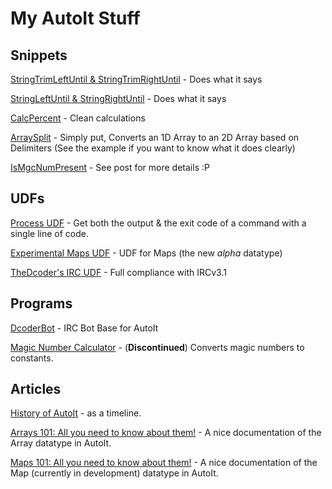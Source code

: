 # My AutoIt Stuff

## Snippets
[StringTrimLeftUntil & StringTrimRightUntil](https://www.autoitscript.com/forum/topic/139260-autoit-snippets/?page=10#comment-1250764) - Does what it says

[StringLeftUntil & StringRightUntil](https://www.autoitscript.com/forum/topic/139260-autoit-snippets/?page=12#comment-1257918) - Does what it says

[CalcPercent](https://www.autoitscript.com/forum/topic/139260-autoit-snippets/?page=11#comment-1254091) - Clean calculations

[ArraySplit](https://www.autoitscript.com/forum/topic/139260-autoit-snippets/?page=11#comment-1256397) - Simply put, Converts an 1D Array to an 2D Array based on Delimiters (See the example if you want to know what it does clearly)

[IsMgcNumPresent](https://www.autoitscript.com/forum/topic/139260-autoit-snippets/?page=13#comment-1285984) - See post for more details :P

## UDFs

[Process UDF](https://www.autoitscript.com/forum/topic/174697-process-udf-get-both-the-output-the-exit-code/#comment-1264810) - Get both the output & the exit code of a command with a single line of code.

[Experimental Maps UDF](https://github.com/TheDcoder/Experimental-Maps-UDF) - UDF for Maps (the new *alpha* datatype)

[TheDcoder's IRC UDF](https://www.autoitscript.com/forum/topic/181940-thedcoders-irc-udf-full-compliance-with-rfc-2812-and-ircv31/#comment-1306546) - Full compliance with IRCv3.1

## Programs

[DcoderBot](https://github.com/TheDcoder/IRC-Bot-Base-for-AutoIt) - IRC Bot Base for AutoIt

[Magic Number Calculator](https://www.autoitscript.com/forum/topic/174241-magic-number-calculator) - (**Discontinued**) Converts magic numbers to constants.

## Articles

[History of AutoIt](https://www.autoitscript.com/wiki/History) - as a timeline.

[Arrays 101: All you need to know about them!](https://www.autoitscript.com/forum/topic/178127-arrays-101-all-you-need-to-know-about-them/#comment-1277994) - A nice documentation of the Array datatype in AutoIt.

[Maps 101: All you need to know about them!](https://www.autoitscript.com/forum/topic/178187-maps-101-all-you-need-to-know-about-them/#comment-1278462) - A nice documentation of the Map (currently in development) datatype in AutoIt.